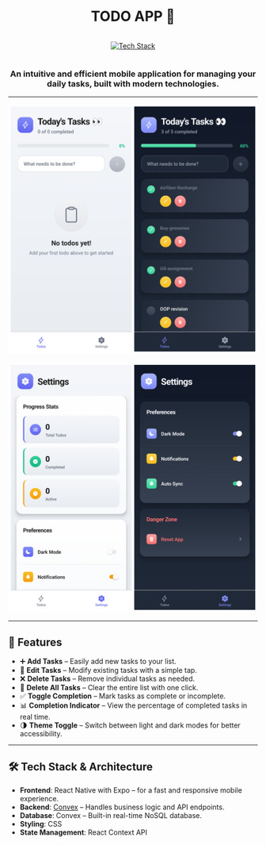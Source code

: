 <h1 align="center">
  <br>
  TODO APP 📝
  <br>
</h1>

<div align="center">
  <a href="https://github.com/soumadip-dev">
    <img src="https://skillicons.dev/icons?i=react,css,typescript,github" alt="Tech Stack" width="180" style="padding: 15px 0;">
  </a>
</div>

<h3 align="center">
An intuitive and efficient mobile application for managing your daily tasks, built with modern technologies.
</h3>

---

<p align="center">
  <img src="./assets/images/todo.jpg" alt="Task List Screenshot" width="600">
</p>
<p align="center">
  <img src="./assets/images/settings.jpg" alt="Settings Screenshot" width="600">
</p>

---

## 🌟 Features

- ➕ **Add Tasks** – Easily add new tasks to your list.
- 📝 **Edit Tasks** – Modify existing tasks with a simple tap.
- ❌ **Delete Tasks** – Remove individual tasks as needed.
- 🧹 **Delete All Tasks** – Clear the entire list with one click.
- ✅ **Toggle Completion** – Mark tasks as complete or incomplete.
- 📊 **Completion Indicator** – View the percentage of completed tasks in real time.
- 🌗 **Theme Toggle** – Switch between light and dark modes for better accessibility.

---

## 🛠 Tech Stack & Architecture

- **Frontend**: React Native with Expo – for a fast and responsive mobile experience.
- **Backend**: [Convex](https://www.convex.dev) – Handles business logic and API endpoints.
- **Database**: Convex – Built-in real-time NoSQL database.
- **Styling**: CSS
- **State Management**: React Context API